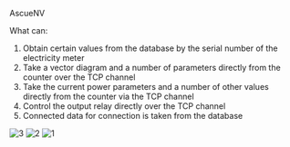 AscueNV

What can:
1) Obtain certain values from the database by the serial number of the electricity meter
2) Take a vector diagram and a number of parameters directly from the counter over the TCP channel
3) Take the current power parameters and a number of other values ​ ​ directly from the counter via the TCP channel
4) Control the output relay directly over the TCP channel
5) Connected data for connection is taken from the database

![3](https://github.com/user-attachments/assets/45d0c4a8-1c87-4671-b307-784e44430ff3)
![2](https://github.com/user-attachments/assets/c1d13b9f-6985-4748-a3d4-3928587e8204)
![1](https://github.com/user-attachments/assets/148524c1-8ad4-4e2f-8211-1b477b07598c)
